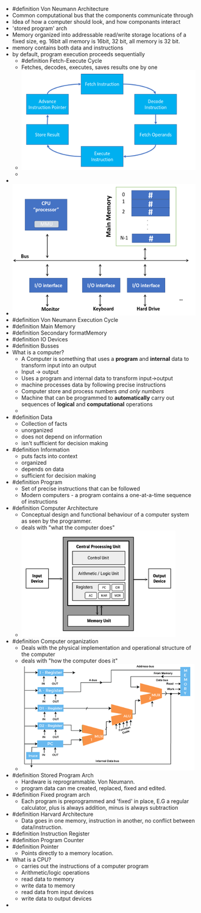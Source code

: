 - #definition Von Neumann Architecture
- Common computational bus that the components communicate through
- Idea of how a computer should look, and how componants interact
- 'stored program' arch
- Memory organized into addressable read/write storage locations of a fixed size, eg. 16bit all memory is 16bit, 32 bit, all memory is 32 bit.
- memory contains both data and instructions
- by default, program execution proceeds sequentially
	- #definition Fetch-Execute Cycle
	- Fetches, decodes, executes, saves results one by one
	- ![image.png](../assets/image_1736454945970_0.png)
	-
-
- ![image.png](../assets/image_1736454295423_0.png)
- #definition Von Neumann Execution Cycle
- #definition Main Memory
- #definition Secondary formatMemory
- #definition IO Devices
- #definition Busses
- What is a computer?
	- A Computer is something that uses a __program__ and __internal__ data to transform input into an output
	- Input -> output
	- Uses a program and internal data to transform input->output
	- machine processes data by following precise instructions
	- Computer store and process numbers *and only numbers*
	- Machine that can be programmed to **automatically** carry out  sequences of **logical** and **computational** operations
	-
- #definition Data
	- Collection of facts
	- unorganized
	- does not depend on information
	- isn't sufficient for decision making
- #definition Information
	- puts facts into context
	- organized
	- depends on data
	- sufficient for decision making
- #definition Program
	- Set of precise instructions that can be followed
	- Modern computers - a program contains a one-at-a-time sequence of instructions
- #definition Computer Architecture
	- Conceptual design and functional behaviour of a computer system as seen by the programmer.
	- deals with "what the computer does"
	- ![image.png](../assets/image_1736454082262_0.png)
- #definition Computer organization
	- Deals with the physical implementation and operational structure of the computer
	- deals with "how the computer does it"
	- ![image.png](../assets/image_1736454100655_0.png)
- #definition Stored Program Arch
	- Hardware is reprogrammable.  Von Neumann.
	- program data can me created, replaced, fixed and edited.
- #definition Fixed program arch
	- Each program is preprogrammed and 'fixed' in place, E.G a regular calculator, plus is always addition, minus is always subtraction
- #definition Harvard Architecture
	- Data goes in one memory, instruction in another, no conflict between data/instruction.
- #definition Instruction Register
- #definition Program Counter
- #definition Pointer
	- Points directly to a memory location.
- What is a CPU?
	- carries out the instructions of a computer program
	- Arithmetic/logic operations
	- read data to memory
	- write data to memory
	- read data from input devices
	- write data to output devices
-